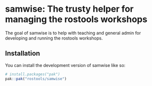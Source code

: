 
# samwise: The trusty helper for managing the rostools workshops

<!-- badges: start -->
<!-- badges: end -->

The goal of samwise is to help with teaching and general admin for developing
and running the rostools workshops.

## Installation

You can install the development version of samwise like so:

``` r
# install.packages("pak")
pak::pak("rostools/samwise")
```
